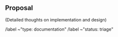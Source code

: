 ## Proposal 

(Detailed thoughts on implementation and design)

/label ~"type: documentation"
/label ~"status: triage"
